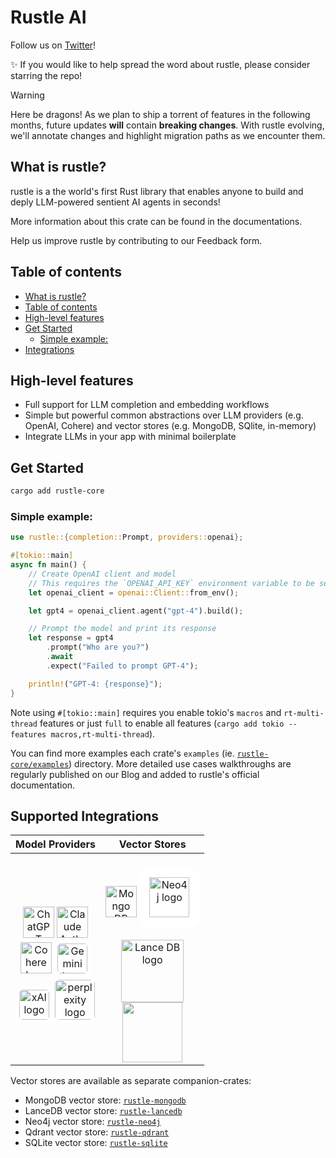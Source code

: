 <h1>Rustle AI</h1> 

Follow us on [Twitter](https://x.com/RustleAI)!

✨ If you would like to help spread the word about rustle, please consider starring the repo!

> [!WARNING]
> Here be dragons! As we plan to ship a torrent of features in the following months, future updates **will** contain **breaking changes**. With rustle evolving, we'll annotate changes and highlight migration paths as we encounter them.


## What is rustle?
rustle is a the world's first Rust library that enables anyone to build and deply LLM-powered sentient AI agents in seconds!

More information about this crate can be found in the documentations.

Help us improve rustle by contributing to our Feedback form.

## Table of contents 

- [What is rustle?](#what-is-rustle)
- [Table of contents](#table-of-contents)
- [High-level features](#high-level-features)
- [Get Started](#get-started)
  - [Simple example:](#simple-example)
- [Integrations](#integrations)

## High-level features
- Full support for LLM completion and embedding workflows
- Simple but powerful common abstractions over LLM providers (e.g. OpenAI, Cohere) and vector stores (e.g. MongoDB, SQlite, in-memory)
- Integrate LLMs in your app with minimal boilerplate



## Get Started
```bash
cargo add rustle-core
```

### Simple example:
```rust
use rustle::{completion::Prompt, providers::openai};

#[tokio::main]
async fn main() {
    // Create OpenAI client and model
    // This requires the `OPENAI_API_KEY` environment variable to be set.
    let openai_client = openai::Client::from_env();

    let gpt4 = openai_client.agent("gpt-4").build();

    // Prompt the model and print its response
    let response = gpt4
        .prompt("Who are you?")
        .await
        .expect("Failed to prompt GPT-4");

    println!("GPT-4: {response}");
}
```
Note using `#[tokio::main]` requires you enable tokio's `macros` and `rt-multi-thread` features
or just `full` to enable all features (`cargo add tokio --features macros,rt-multi-thread`).

You can find more examples each crate's `examples` (ie. [`rustle-core/examples`](./rustle-core/examples)) directory. More detailed use cases walkthroughs are regularly published on our Blog and added to rustle's official documentation.

## Supported Integrations

| Model Providers |                                                                                                                                                                                                                                                                                                               Vector Stores                                                                                                                                                                                                                                                                                                               |
|:--------------:|:-----------------------------------------------------------------------------------------------------------------------------------------------------------------------------------------------------------------------------------------------------------------------------------------------------------------------------------------------------------------------------------------------------------------------------------------------------------------------------------------------------------------------------------------------------------------------------------------------------------------------------------------:|
| <br><img src="https://upload.wikimedia.org/wikipedia/commons/thumb/0/04/ChatGPT_logo.svg/1024px-ChatGPT_logo.svg.png" alt="ChatGPT logo" width="50em"> <picture><source media="(prefers-color-scheme: dark)" srcset="https://www.fahimai.com/wp-content/uploads/2024/06/Untitled-design-7.png"><source media="(prefers-color-scheme: light)" srcset="https://upload.wikimedia.org/wikipedia/commons/thumb/4/47/Claude_Ai.svg/1024px-Claude_Ai.svg.png"><img src="https://www.fahimai.com/wp-content/uploads/2024/06/Untitled-design-7.png" alt="Claude Anthropic logo" width="50em"></picture> <br> <img src="https://cdn.sanity.io/images/rjtqmwfu/production/0adbf394439f4cd0ab8b5b3b6fe1da10c8099024-201x200.svg" alt="Cohere logo" width="50em"> <img src="https://logospng.org/download/google-gemini/google-gemini-1024.png" style="background-color: white; border-radius: 10px; padding: 5px 5px ; width: 3em;" alt="Gemini logo"> <br> <img src="https://upload.wikimedia.org/wikipedia/commons/thumb/5/57/XAI-Logo.svg/512px-XAI-Logo.svg.png?20240912222841" style="background-color: white; border-radius: 10px; padding: 5px 5px ; width: 3em;" alt="xAI logo"> <img src="https://github.com/user-attachments/assets/4763ae96-ddc9-4f69-ab38-23592e6c4ead" style="background-color: white; border-radius: 10px; padding: 5px 0px ; width: 4em;" alt="perplexity logo">| <br><img src="https://cdn.prod.website-files.com/6640cd28f51f13175e577c05/664e00a400e23f104ed2b6cd_3b3dd6e8-8a73-5879-84a9-a42d5b910c74.svg" alt="Mongo DB logo" width="50em"> <img src="https://upload.wikimedia.org/wikipedia/commons/e/e5/Neo4j-logo_color.png" alt="Neo4j logo" style="background-color: white; border-radius: 1em; padding: 1em 1em ; width: 4em;"><br><br><img src="https://cdn-images-1.medium.com/max/844/1*Jp6VwF0OcdeyRyW0Ln0RMQ@2x.png" width="100em" alt="Lance DB logo"> <br> <img src="https://upload.wikimedia.org/wikipedia/commons/thumb/3/38/SQLite370.svg/440px-SQLite370.svg.png" style="width: 6em"> |


Vector stores are available as separate companion-crates:
- MongoDB vector store: [`rustle-mongodb`](https://github.com/rustleai/rustle/tree/main/rustle-mongodb)
- LanceDB vector store: [`rustle-lancedb`](https://github.com/rustleai/rustle/tree/main/rustle-lancedb)
- Neo4j vector store: [`rustle-neo4j`](https://github.com/rustleai/rustle/tree/main/rustle-neo4j)
- Qdrant vector store: [`rustle-qdrant`](https://github.com/rustleai/rustle/tree/main/rustle-qdrant)
- SQLite vector store: [`rustle-sqlite`](https://github.com/rustleai/rustle/tree/main/rustle-sqlite)


<p align="center">
<br>
<br>
</p>
